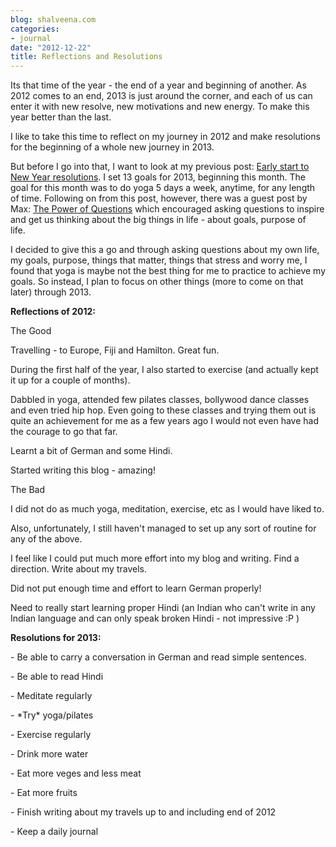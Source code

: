 ```yaml
---
blog: shalveena.com
categories:
- journal
date: "2012-12-22"
title: Reflections and Resolutions
---
```


Its that time of the year - the end of a year and beginning of another. As 2012 comes to an end, 2013 is just around the corner, and each of us can enter it with new resolve, new motivations and new energy. To make this year better than the last.  

  

I like to take this time to reflect on my journey in 2012 and make resolutions for the beginning of a whole new journey in 2013. 

  

But before I go into that, I want to look at my previous post: [Early start to New Year resolutions](http://www.shalveena.com/2012/12/early-start-to-new-year-resolutions.html). I set 13 goals for 2013, beginning this month. The goal for this month was to do yoga 5 days a week, anytime, for any length of time. Following on from this post, however, there was a guest post by Max: [The Power of Questions](http://www.shalveena.com/2012/12/the-power-of-questions.html) which encouraged asking questions to inspire and get us thinking about the big things in life - about goals, purpose of life. 

  

I decided to give this a go and through asking questions about my own life, my goals, purpose, things that matter, things that stress and worry me, I found that yoga is maybe not the best thing for me to practice to achieve my goals. So instead, I plan to focus on other things (more to come on that later) through 2013. 

  

**Reflections of 2012:**

  

The Good

  

Travelling - to Europe, Fiji and Hamilton. Great fun. 

During the first half of the year, I also started to exercise (and actually kept it up for a couple of months).

Dabbled in yoga, attended few pilates classes, bollywood dance classes and even tried hip hop. Even going to these classes and trying them out is quite an achievement for me as a few years ago I would not even have had the courage to go that far. 

Learnt a bit of German and some Hindi.

Started writing this blog - amazing!

  

The Bad

  

I did not do as much yoga, meditation, exercise, etc as I would have liked to.

Also, unfortunately, I still haven't managed to set up any sort of routine for any of the above.

I feel like I could put much more effort into my blog and writing. Find a direction. Write about my travels.

Did not put enough time and effort to learn German properly! 

Need to really start learning proper Hindi (an Indian who can't write in any Indian language and can only speak broken Hindi - not impressive :P )

  

**Resolutions for 2013:**

\- Be able to carry a conversation in German and read simple sentences.

\- Be able to read Hindi

\- Meditate regularly

\- \*Try\* yoga/pilates

\- Exercise regularly

\- Drink more water

\- Eat more veges and less meat

\- Eat more fruits

\- Finish writing about my travels up to and including end of 2012

\- Keep a daily journal